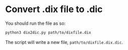 # Convert .dix file to .dic

You should run the file as so:

```sh
python3 dix2dic.py path/to/dixfile.dix
```

The script will write a new file, `path/to/dixfile.dix.dic`. 
